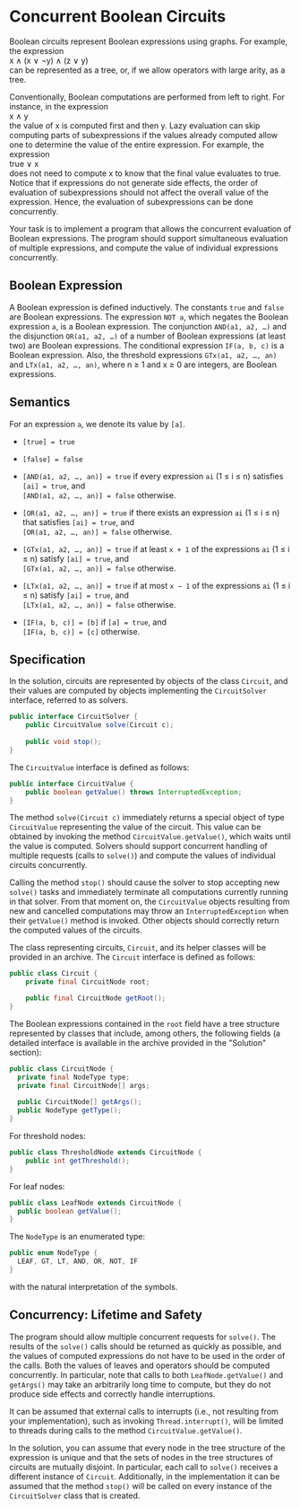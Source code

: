# Concurrent Boolean Circuits

Boolean circuits represent Boolean expressions using graphs. For example, the expression  
x ∧ (x ∨ ¬y) ∧ (z ∨ y)  
can be represented as a tree, or, if we allow operators with large arity, as a tree.

Conventionally, Boolean computations are performed from left to right. For instance, in the expression  
x ∧ y  
the value of x is computed first and then y. Lazy evaluation can skip computing parts of subexpressions if the values already computed allow one to determine the value of the entire expression. For example, the expression  
true ∨ x  
does not need to compute x to know that the final value evaluates to true. Notice that if expressions do not generate side effects, the order of evaluation of subexpressions should not affect the overall value of the expression. Hence, the evaluation of subexpressions can be done concurrently.

Your task is to implement a program that allows the concurrent evaluation of Boolean expressions. The program should support simultaneous evaluation of multiple expressions, and compute the value of individual expressions concurrently.

## Boolean Expression

A Boolean expression is defined inductively. The constants `true` and `false` are Boolean expressions. The expression `NOT a`, which negates the Boolean expression `a`, is a Boolean expression. The conjunction `AND(a1, a2, …)` and the disjunction `OR(a1, a2, …)` of a number of Boolean expressions (at least two) are Boolean expressions. The conditional expression `IF(a, b, c)` is a Boolean expression. Also, the threshold expressions `GTx(a1, a2, …, an)` and `LTx(a1, a2, …, an)`, where n ≥ 1 and x ≥ 0 are integers, are Boolean expressions.

## Semantics

For an expression `a`, we denote its value by `[a]`.

- `[true] = true`
- `[false] = false`

- `[AND(a1, a2, …, an)] = true` if every expression `ai` (1 ≤ i ≤ n) satisfies `[ai] = true`, and  
  `[AND(a1, a2, …, an)] = false` otherwise.

- `[OR(a1, a2, …, an)] = true` if there exists an expression `ai` (1 ≤ i ≤ n) that satisfies `[ai] = true`, and  
  `[OR(a1, a2, …, an)] = false` otherwise.

- `[GTx(a1, a2, …, an)] = true` if at least `x + 1` of the expressions `ai` (1 ≤ i ≤ n) satisfy `[ai] = true`, and  
  `[GTx(a1, a2, …, an)] = false` otherwise.

- `[LTx(a1, a2, …, an)] = true` if at most `x − 1` of the expressions `ai` (1 ≤ i ≤ n) satisfy `[ai] = true`, and  
  `[LTx(a1, a2, …, an)] = false` otherwise.

- `[IF(a, b, c)] = [b]` if `[a] = true`, and  
  `[IF(a, b, c)] = [c]` otherwise.

## Specification

In the solution, circuits are represented by objects of the class `Circuit`, and their values are computed by objects implementing the `CircuitSolver` interface, referred to as solvers.

```java
public interface CircuitSolver {
    public CircuitValue solve(Circuit c);
    
    public void stop();
}
```

The `CircuitValue` interface is defined as follows:

```java
public interface CircuitValue {
    public boolean getValue() throws InterruptedException;
}
```

The method `solve(Circuit c)` immediately returns a special object of type `CircuitValue` representing the value of the circuit. This value can be obtained by invoking the method `CircuitValue.getValue()`, which waits until the value is computed. Solvers should support concurrent handling of multiple requests (calls to `solve()`) and compute the values of individual circuits concurrently.

Calling the method `stop()` should cause the solver to stop accepting new `solve()` tasks and immediately terminate all computations currently running in that solver. From that moment on, the `CircuitValue` objects resulting from new and cancelled computations may throw an `InterruptedException` when their `getValue()` method is invoked. Other objects should correctly return the computed values of the circuits.

The class representing circuits, `Circuit`, and its helper classes will be provided in an archive. The `Circuit` interface is defined as follows:

```java
public class Circuit {
    private final CircuitNode root;

    public final CircuitNode getRoot();
}
```

The Boolean expressions contained in the `root` field have a tree structure represented by classes that include, among others, the following fields (a detailed interface is available in the archive provided in the "Solution" section):

```java
public class CircuitNode {
  private final NodeType type;
  private final CircuitNode[] args;
  
  public CircuitNode[] getArgs();
  public NodeType getType();
}
```

For threshold nodes:

```java
public class ThresholdNode extends CircuitNode {
    public int getThreshold();
}
```

For leaf nodes:

```java
public class LeafNode extends CircuitNode {
  public boolean getValue(); 
}
```

The `NodeType` is an enumerated type:

```java
public enum NodeType {
  LEAF, GT, LT, AND, OR, NOT, IF
}
```

with the natural interpretation of the symbols.

## Concurrency: Lifetime and Safety

The program should allow multiple concurrent requests for `solve()`. The results of the `solve()` calls should be returned as quickly as possible, and the values of computed expressions do not have to be used in the order of the calls. Both the values of leaves and operators should be computed concurrently. In particular, note that calls to both `LeafNode.getValue()` and `getArgs()` may take an arbitrarily long time to compute, but they do not produce side effects and correctly handle interruptions.

It can be assumed that external calls to interrupts (i.e., not resulting from your implementation), such as invoking `Thread.interrupt()`, will be limited to threads during calls to the method `CircuitValue.getValue()`.

In the solution, you can assume that every node in the tree structure of the expression is unique and that the sets of nodes in the tree structures of circuits are mutually disjoint. In particular, each call to `solve()` receives a different instance of `Circuit`. Additionally, in the implementation it can be assumed that the method `stop()` will be called on every instance of the `CircuitSolver` class that is created.
